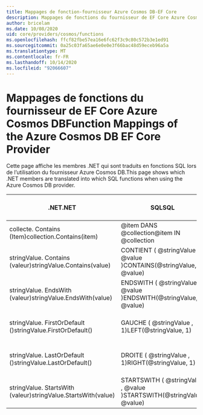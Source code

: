 ```yaml
---
title: Mappages de fonction-fournisseur Azure Cosmos DB-EF Core
description: Mappages de fonctions du fournisseur de EF Core Azure Cosmos DB
author: bricelam
ms.date: 10/08/2020
uid: core/providers/cosmos/functions
ms.openlocfilehash: ffcf82fbe57ea16e6fc62f3c9c80c572b3e1ed91
ms.sourcegitcommit: 0a25c03fa65ae6e0e0e3f66bac48d59eceb96a5a
ms.translationtype: MT
ms.contentlocale: fr-FR
ms.lasthandoff: 10/14/2020
ms.locfileid: "92066607"
---
```

# <a name="function-mappings-of-the-azure-cosmos-db-ef-core-provider"></a><span data-ttu-id="48baa-103">Mappages de fonctions du fournisseur de EF Core Azure Cosmos DB</span><span class="sxs-lookup"><span data-stu-id="48baa-103">Function Mappings of the Azure Cosmos DB EF Core Provider</span></span>

<span data-ttu-id="48baa-104">Cette page affiche les membres .NET qui sont traduits en fonctions SQL lors de l’utilisation du fournisseur Azure Cosmos DB.</span><span class="sxs-lookup"><span data-stu-id="48baa-104">This page shows which .NET members are translated into which SQL functions when using the Azure Cosmos DB provider.</span></span>

<span data-ttu-id="48baa-105">.NET</span><span class="sxs-lookup"><span data-stu-id="48baa-105">.NET</span></span>                          | <span data-ttu-id="48baa-106">SQL</span><span class="sxs-lookup"><span data-stu-id="48baa-106">SQL</span></span>                              | <span data-ttu-id="48baa-107">Ajouté à</span><span class="sxs-lookup"><span data-stu-id="48baa-107">Added in</span></span>
----------------------------- | -------------------------------- | --------
<span data-ttu-id="48baa-108">collecte. Contains (Item)</span><span class="sxs-lookup"><span data-stu-id="48baa-108">collection.Contains(item)</span></span>     | <span data-ttu-id="48baa-109">@item DANS @collection</span><span class="sxs-lookup"><span data-stu-id="48baa-109">@item IN @collection</span></span>
<span data-ttu-id="48baa-110">stringValue. Contains (valeur)</span><span class="sxs-lookup"><span data-stu-id="48baa-110">stringValue.Contains(value)</span></span>   | <span data-ttu-id="48baa-111">CONTIENT ( @stringValue , @value )</span><span class="sxs-lookup"><span data-stu-id="48baa-111">CONTAINS(@stringValue, @value)</span></span>   | <span data-ttu-id="48baa-112">EF Core 5.0</span><span class="sxs-lookup"><span data-stu-id="48baa-112">EF Core 5.0</span></span>
<span data-ttu-id="48baa-113">stringValue. EndsWith (valeur)</span><span class="sxs-lookup"><span data-stu-id="48baa-113">stringValue.EndsWith(value)</span></span>   | <span data-ttu-id="48baa-114">ENDSWITH ( @stringValue , @value )</span><span class="sxs-lookup"><span data-stu-id="48baa-114">ENDSWITH(@stringValue, @value)</span></span>   | <span data-ttu-id="48baa-115">EF Core 5.0</span><span class="sxs-lookup"><span data-stu-id="48baa-115">EF Core 5.0</span></span>
<span data-ttu-id="48baa-116">stringValue. FirstOrDefault ()</span><span class="sxs-lookup"><span data-stu-id="48baa-116">stringValue.FirstOrDefault()</span></span>  | <span data-ttu-id="48baa-117">GAUCHE ( @stringValue , 1)</span><span class="sxs-lookup"><span data-stu-id="48baa-117">LEFT(@stringValue, 1)</span></span>            | <span data-ttu-id="48baa-118">EF Core 5.0</span><span class="sxs-lookup"><span data-stu-id="48baa-118">EF Core 5.0</span></span>
<span data-ttu-id="48baa-119">stringValue. LastOrDefault ()</span><span class="sxs-lookup"><span data-stu-id="48baa-119">stringValue.LastOrDefault()</span></span>   | <span data-ttu-id="48baa-120">DROITE ( @stringValue , 1)</span><span class="sxs-lookup"><span data-stu-id="48baa-120">RIGHT(@stringValue, 1)</span></span>           | <span data-ttu-id="48baa-121">EF Core 5.0</span><span class="sxs-lookup"><span data-stu-id="48baa-121">EF Core 5.0</span></span>
<span data-ttu-id="48baa-122">stringValue. StartsWith (valeur)</span><span class="sxs-lookup"><span data-stu-id="48baa-122">stringValue.StartsWith(value)</span></span> | <span data-ttu-id="48baa-123">STARTSWITH ( @stringValue , @value )</span><span class="sxs-lookup"><span data-stu-id="48baa-123">STARTSWITH(@stringValue, @value)</span></span> | <span data-ttu-id="48baa-124">EF Core 5.0</span><span class="sxs-lookup"><span data-stu-id="48baa-124">EF Core 5.0</span></span>
